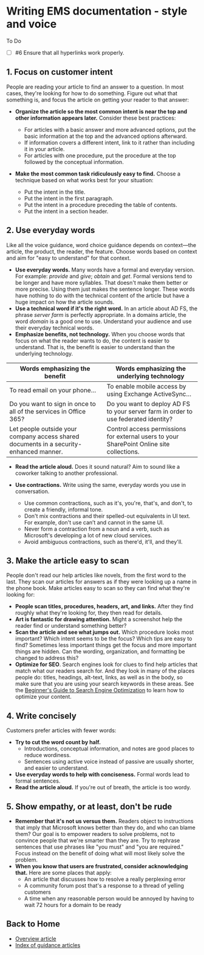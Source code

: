 <properties pageTitle="Writing EMS documentation - style and voice" description="Style and voice information to help you create technical content for the EMS documentation center." metaKeywords="" services="" solutions="" documentationCenter="" authors="v-jocgar" videoId="" scriptId="" manager="robmazz" />

<tags ms.service="contributor-guide" ms.devlang="" ms.topic="article" ms.tgt_pltfrm="" ms.workload="" ms.date="02/24/2016" ms.author="v-jocgar" />

# Writing EMS documentation - style and voice
To Do
- [ ] #6 Ensure that all hyperlinks work properly. 

## 1. Focus on customer intent

People are reading your article to find an answer to a question. In most cases, they're looking for how to do something. Figure out what that something is, and focus the article on getting your reader to that answer:

- **Organize the article so the most common intent is near the top and other information appears later.** Consider these best practices:
	- For articles with a basic answer and more advanced options, put the basic information at the top and the advanced options afterward.
	- If information covers a different intent, link to it rather than including it in your article.
	- For articles with one procedure, put the procedure at the top followed by the conceptual information.

- **Make the most common task ridiculously easy to find.** Choose a technique based on what works best for your situation:
	- Put the intent in the title.
	- Put the intent in the first paragraph.
	- Put the intent in a procedure preceding the table of contents.
	- Put the intent in a section header.

## 2. Use everyday words

Like all the voice guidance, word choice guidance depends on context—the article, the product, the reader, the feature. Choose words based on context and aim for "easy to understand" for that context.

- **Use everyday words.** Many words have a formal and everyday version. For example: *provide* and *give*; *obtain* and *get*. Formal versions tend to be longer and have more syllables. That doesn't make them better or more precise. Using them just makes the sentence longer. These words have nothing to do with the technical content of the article but have a huge impact on how the article sounds.
- **Use a technical word if it's the right word.** In an article about AD FS, the phrase *server farm* is perfectly appropriate. In a domains article, the word *domain* is a good one to use. Understand your audience and use their everyday technical words.
- **Emphasize benefits, not technology.** When you choose words that focus on what the reader wants to do, the content is easier to understand. That is, the benefit is easier to understand than the underlying technology.

| Words emphasizing the benefit | Words emphasizing the underlying technology |
|---|---|
| To read email on your phone… | To enable mobile access by using Exchange ActiveSync… |
| Do you want to sign in once to all of the services in Office 365? | Do you want to deploy AD FS to your server farm in order to use federated identity? |
| Let people outside your company access shared documents in a security-enhanced manner. | Control access permissions for external users to your SharePoint Online site collections. |

- **Read the article aloud.** Does it sound natural? Aim to sound like a coworker talking to another professional.

- **Use contractions.** Write using the same, everyday words you use in conversation. 
	- Use common contractions, such as it's, you're, that's, and don't, to create a friendly, informal tone. 
	- Don't mix contractions and their spelled-out equivalents in UI text. For example, don't use can’t and cannot in the same UI.
	- Never form a contraction from a noun and a verb, such as Microsoft's developing a lot of new cloud services.
	- Avoid ambiguous contractions, such as there'd, it'll, and they'll.

## 3. Make the article easy to scan

People don't read our help articles like novels, from the first word to the last. They scan our articles for answers as if they were looking up a name in the phone book. Make articles easy to scan so they can find what they're looking for:

- **People scan titles, procedures, headers, art, and links.** After they find roughly what they're looking for, they then read for details.
- **Art is fantastic for drawing attention.** Might a screenshot help the reader find or understand something better?
- **Scan the article and see what jumps out.** Which procedure looks most important? Which intent seems to be the focus? Which tips are easy to find? Sometimes less important things get the focus and more important things are hidden. Can the wording, organization, and formatting be changed to address this?
- **Optimize for SEO**. Search engines look for clues to find help articles that match what our readers search for. And they look in many of the places people do: titles, headings, alt-text, links, as well as in the body, so make sure that you are using your search keywords in these areas. See the [Beginner's Guide to Search Engine Optimization](https://moz.com/beginners-guide-to-seo) to learn how to optimize your content.

## 4. Write concisely

Customers prefer articles with fewer words:

- **Try to cut the word count by half.**
	- Introductions, conceptual information, and notes are good places to reduce wordiness.
	- Sentences using active voice instead of passive are usually shorter, and easier to understand.
- **Use everyday words to help with conciseness.** Formal words lead to formal sentences.
- **Read the article aloud.** If you're out of breath, the article is too wordy.

## 5. Show empathy, or at least, don't be rude

- **Remember that it's not us versus them.** Readers object to instructions that imply that Microsoft knows better than they do, and who can blame them? Our goal is to empower readers to solve problems, not to convince people that we're smarter than they are. Try to rephrase sentences that use phrases like "you must" and "you are required." Focus instead on the benefit of doing what will most likely solve the problem.
- **When you know that users are frustrated, consider acknowledging that.** Here are some places that apply:
	- An article that discusses how to resolve a really perplexing error
	- A community forum post that's a response to a thread of yelling customers
	- A time when any reasonable person would be annoyed by having to wait 72 hours for a domain to be ready

## Back to Home

- [Overview article](./../README.md)
- [Index of guidance articles](./contributor-guide-index.md)

